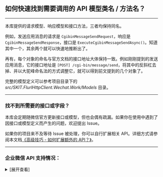 ﻿## 如何快速找到需要调用的 API 模型类名 / 方法名？

---

本库提供的请求模型、响应模型和接口方法，三者均保持同名。

例如，发送应用消息的请求是 `CgibinMessageSendRequest`，响应是 `CgibinMessageSendResponse`，接口是 `ExecuteCgibinMessageSendAsync()`。知道其中一个，其余两个就可以快速地推断出了。

再有，每个对象的命名与官方文档的接口地址大体保持一致。例如刚刚提到的发送应用消息，它的接口地址是 `[POST] /cgi-bin/message/send`，将其中的反斜杠去掉、并以大驼峰命名法的方式调整它，就可以得到前文提到的几个对象了。

完整的模型定义可以参考项目目录下的 _src/SKIT.FlurlHttpClient.Wechat.Work/Models_ 目录。

---

### 找不到所需要的接口或字段？

本库会定期随微信官方更新接口或模型，但也会偶有疏漏。如果你在使用中遇到了因接口或模型定义而产生的问题，欢迎提出 Issue。

如果你的项目来不及等待 Issue 被处理，你可以自行扩展相关 API。详细方式请参阅本文档[《高级技巧 - 如何扩展额外的 API？》](./Advanced_Extensions.md)。

---

### 企业微信 API 支持情况：

<details>

<summary>[展开查看]</summary>

|     |            微信 API            |         开发模式         |         备注         |
| :-: | :----------------------------: | :----------------------: | :------------------: |
|  √  |            基础功能            | 企业 & 服务商 & 硬件接入 |                      |
|  √  |      通讯录管理：成员管理      | 企业 & 服务商 & 硬件接入 |                      |
|  √  |      通讯录管理：部门管理      | 企业 & 服务商 & 硬件接入 |                      |
|  √  |      通讯录管理：标签管理      | 企业 & 服务商 & 硬件接入 |                      |
|  √  |    通讯录管理：异步批量接口    | 企业 & 服务商 & 硬件接入 |                      |
|  √  |    通讯录管理：异步导出接口    |           企业           |                      |
|  √  |      通讯录管理：互联企业      |           企业           |                      |
|  √  |     通讯录管理：通讯录搜索     |          服务商          |                      |
|  √  |   通讯录管理：通讯录 ID 转译   |          服务商          |                      |
|  √  |   客户联系：企业服务人员管理   |      企业 & 服务商       |                      |
|  √  |       客户联系：客户管理       |      企业 & 服务商       |                      |
|  √  |     客户联系：客户标签管理     |      企业 & 服务商       |                      |
|  √  |       客户联系：在职继承       |      企业 & 服务商       |                      |
|  √  |       客户联系：离职继承       |      企业 & 服务商       |                      |
|  √  |      客户联系：客户群管理      |      企业 & 服务商       |                      |
|  √  |      客户联系：客户朋友圈      |      企业 & 服务商       |                      |
|  √  |       客户联系：消息推送       |      企业 & 服务商       |                      |
|  √  |       客户联系：统计管理       |      企业 & 服务商       |                      |
|  √  |     客户联系：管理商品图册     |      企业 & 服务商       |                      |
|  √  |    客户联系：管理聊天敏感词    |      企业 & 服务商       |                      |
|  √  |     微信客服：客服账号管理     |      企业 & 服务商       |                      |
|  √  |     微信客服：接待人员管理     |      企业 & 服务商       |                      |
|  √  |  微信客服：会话分配与消息发送  |      企业 & 服务商       |                      |
|  √  |     微信客服：升级服务配置     |      企业 & 服务商       |                      |
|  √  |   微信客服：其他基础信息获取   |      企业 & 服务商       |                      |
|  √  |       微信客服：统计管理       |      企业 & 服务商       |                      |
|  √  |     身份验证：网页授权登录     | 企业 & 服务商 & 硬件接入 |                      |
|  √  |     身份验证：扫码授权登录     | 企业 & 服务商 & 硬件接入 |                      |
|  √  |    应用管理：获取或设置应用    | 企业 & 服务商 & 硬件接入 |                      |
|  √  |      应用管理：自定义菜单      |           企业           |                      |
|  √  |     应用管理：自定义工作台     |           企业           |                      |
|  √  |     消息推送：发送应用消息     | 企业 & 服务商 & 硬件接入 |                      |
|  √  | 消息推送：更新任务卡片消息状态 |      企业 & 服务商       |                      |
|  √  |  消息推送：发送消息到群聊会话  |           企业           |                      |
|  √  |   消息推送：互联企业消息推送   |           企业           |                      |
|  √  |     消息推送：家校消息推送     |           企业           |                      |
|  √  | 消息推送：查询应用消息发送统计 |      企业 & 服务商       |                      |
|  √  |            素材管理            | 企业 & 服务商 & 硬件接入 |                      |
|  √  |            OA：打卡            |      企业 & 服务商       |                      |
|  √  |            OA：审批            |      企业 & 服务商       |                      |
|  √  |            OA：汇报            |      企业 & 服务商       |                      |
|  √  |        OA：审批流程引擎        | 企业 & 服务商 & 硬件接入 |                      |
|  √  |           OA：会议室           |           企业           |                      |
|  √  |          OA：紧急通知          |           企业           |                      |
|  √  |         效率工具：日程         |      企业 & 服务商       |                      |
|  √  |         效率工具：会议         |      企业 & 服务商       |                      |
|  √  |         效率工具：直播         |      企业 & 服务商       |                      |
|  √  |         效率工具：微盘         |           企业           |                      |
|  √  |       效率工具：公费电话       |           企业           |                      |
|  ×  | <del>企业支付：企业红包</del>  |     <del>企业</del>      | 异构协议，需独立模块 |
|  ×  | <del>企业支付：员工付款</del>  |     <del>企业</del>      | 异构协议，需独立模块 |
|  √  |       企业支付：员工收款       |           企业           |                      |
|  √  |       企业支付：对外收款       |      企业 & 服务商       |                      |
|  √  |            企业互联            |      企业 & 服务商       |                      |
|  √  |             上下游             |      企业 & 服务商       |                      |
|  √  |          会话内容存档          |           企业           |                      |
|  √  |            电子发票            | 企业 & 服务商 & 硬件接入 |                      |
|  √  |       家校沟通：基础接口       |      企业 & 服务商       |                      |
|  √  |     家校沟通：网页授权登录     |      企业 & 服务商       |                      |
|  √  |    家校沟通：学生与家长管理    |      企业 & 服务商       |                      |
|  √  |       家校沟通：部门管理       |      企业 & 服务商       |                      |
|  √  |       家校应用：健康上报       |           企业           |                      |
|  √  |        家校应用：复学码        |           企业           |                      |
|  √  |       家校应用：上课直播       |      企业 & 服务商       |                      |
|  √  |     政民沟通：配置服务网格     |           企业           |                      |
|  √  |     政民沟通：配置事件类别     |           企业           |                      |
|  √  |       政民沟通：巡查上报       |           企业           |                      |
|  √  |       政民沟通：居民上报       |           企业           |                      |
|  √  |      政民沟通：防疫场所码      |           企业           |                      |
|  √  |            应用授权            |    服务商 & 硬件接入     |                      |
|  √  |           推广二维码           |    服务商 & 硬件接入     |                      |
|  √  |            设备管理            |         硬件接入         |                      |

</details>

